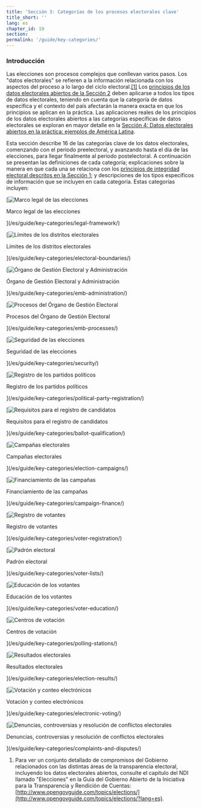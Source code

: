 ```yaml
---
title: 'Sección 3: Categorías de los procesos electorales clave'
title_short: ''
lang: es
chapter_id: 19
section: 
permalink: '/guide/key-categories/'
---
```


### Introducción

Las elecciones son procesos complejos que conllevan varios pasos. Los "datos electorales" se refieren a la información relacionada con los aspectos del proceso a lo largo del ciclo electoral.[\[1\]](#footnote-1) Los [principios de los datos electorales abiertos de la Sección 2](/es/guide/principles/) deben aplicarse a todos los tipos de datos electorales, teniendo en cuenta que la categoría de datos específica y el contexto del país afectarán la manera exacta en que los principios se aplican en la práctica. Las aplicaciones reales de los principios de los datos electorales abiertos a las categorías específicas de datos electorales se exploran en mayor detalle en la [Sección 4: Datos electorales abiertos en la práctica: ejemplos de América Latina](/es/guide/country-examples/).

Esta sección describe 16 de las categorías clave de los datos electorales, comenzando con el periodo preelectoral, y avanzando hasta el día de las elecciones, para llegar finalmente al periodo postelectoral. A continuación se presentan las definiciones de cada categoría; explicaciones sobre la manera en que cada una se relaciona con los [principios de integridad electoral descritos en la Sección 1](/es/guide/electoral-integrity/); y descripciones de los tipos específicos de información que se incluyen en cada categoría. Estas categorías incluyen:

[![Marco legal de las elecciones](/images/inventory/categories/legal-framework.png)

Marco legal de las elecciones

](/es/guide/key-categories/legal-framework/)

[![Límites de los distritos electorales](/images/inventory/categories/electoral-boundaries.png)

Límites de los distritos electorales

](/es/guide/key-categories/electoral-boundaries/)

[![Órgano de Gestión Electoral y Administración](/images/inventory/categories/election-management-body-and-administration.png)

Órgano de Gestión Electoral y Administración

](/es/guide/key-categories/emb-administration/)

[![Procesos del Órgano de Gestión Electoral](/images/inventory/categories/election-management-body-processes.png)

Procesos del Órgano de Gestión Electoral

](/es/guide/key-categories/emb-processes/)

[![Seguridad de las elecciones](/images/inventory/categories/security.png)

Seguridad de las elecciones

](/es/guide/key-categories/security/)

[![Registro de los partidos políticos](/images/inventory/categories/political-party-registration.png)

Registro de los partidos políticos

](/es/guide/key-categories/political-party-registration/)

[![Requisitos para el registro de candidatos](/images/inventory/categories/ballot-qualification.png)

Requisitos para el registro de candidatos

](/es/guide/key-categories/ballot-qualification/)

[![Campañas electorales](/images/inventory/categories/election-campaigns.png)

Campañas electorales

](/es/guide/key-categories/election-campaigns/)

[![Financiamiento de las campañas](/images/inventory/categories/campaign-finance.png)

Financiamiento de las campañas

](/es/guide/key-categories/campaign-finance/)

[![Registro de votantes](/images/inventory/categories/voter-registration.png)

Registro de votantes

](/es/guide/key-categories/voter-registration/)

[![Padrón electoral](/images/inventory/categories/voter-lists.png)

Padrón electoral

](/es/guide/key-categories/voter-lists/)

[![Educación de los votantes](/images/inventory/categories/voter-education.png)

Educación de los votantes

](/es/guide/key-categories/voter-education/)

[![Centros de votación](/images/inventory/categories/polling-stations.png)

Centros de votación

](/es/guide/key-categories/polling-stations/)

[![Resultados electorales](/images/inventory/categories/election-results-official-final.png)

Resultados electorales

](/es/guide/key-categories/election-results/)

[![Votación y conteo electrónicos](/images/inventory/categories/electronic-voting.png)

Votación y conteo electrónicos

](/es/guide/key-categories/electronic-voting/)

[![Denuncias, controversias y resolución de conflictos electorales](/images/inventory/categories/electoral-complaints-and-disputes.png)

Denuncias, controversias y resolución de conflictos electorales

](/es/guide/key-categories/complaints-and-disputes/)

1.  [](#reference-1)Para ver un conjunto detallado de compromisos del Gobierno relacionados con las distintas áreas de la transparencia electoral, incluyendo los datos electorales abiertos, consulte el capítulo del NDI llamado "Elecciones" en la Guía del Gobierno Abierto de la Iniciativa para la Transparencia y Rendición de Cuentas: [http://www.opengovguide.com/topics/elections/](http://www.opengovguide.com/topics/elections/?lang=es).
